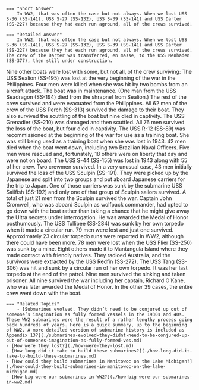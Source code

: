 
    === "Short Answer"
        In WW2, that was often the case but not always. When we lost USS S-36 (SS-141), USS S-27 (SS-132), USS S-39 (SS-141) and USS Darter (SS-227) because they had each run aground, all of the crews survived.

    === "Detailed Answer"
        In WW2, that was often the case but not always. When we lost USS S-36 (SS-141), USS S-27 (SS-132), USS S-39 (SS-141) and USS Darter (SS-227) because they had each run aground, all of the crews survived. The crew of the Darter was transferred, en masse, to the USS Menhaden (SS-377), then still under construction.
Nine other boats were lost with some, but not all, of the crew surviving:
The USS Sealion (SS-195) was lost at the very beginning of the war in the Philippines. Four men were killed when she was hit by two bombs from an aircraft attack. The boat was in maintenance. (One man from the USS Seadragon (SS-194) died from the shrapnel from Sealion.) The rest of the crew survived and were evacuated from the Philippines.
All 62 men of the crew of the USS Perch (SS-313) survived the damage to their boat. They also survived the scuttling of the boat but nine died in captivity.
The USS Grenadier (SS-210) was damaged and then scuttled. All 76 men survived the loss of the boat, but four died in captivity.
The USS R-12 (SS-89) was recommissioned at the beginning of the war for use as a training boat. She was still being used as a training boat when she was lost in 1943. 42 men died when the boat went down, including two Brazilian Naval Officers. Five men were rescued and, fortunately, 18 others were on liberty that day and were not on board.
The USS S-44 (SS-155) was lost in 1943 along with 55 of her crew. Two crewmen survived.
In a very unusual case, 43 men initially survived the loss of the USS Sculpin (SS-191). They were picked up by the Japanese and split into two groups and put aboard Japanese carriers for the trip to Japan. One of those carriers was sunk by the submarine USS Sailfish (SS-192) and only one of that group of Sculpin sailors survived. A total of just 21 men from the Sculpin survived the war. Captain John Cromwell, who was aboard Sculpin as wolfpack commander, had opted to go down with the boat rather than taking a chance that he might give away the Ultra secrets under interrogation. He was awarded the Medal of Honor posthumously.
The USS Tullibee (SS-284) was sunk by her own torpedo when it made a circular run. 79 men were lost and just one survived. Approximately 23 circular torpedo runs were reported in WW2, although there could have been more.
78 men were lost when the USS Flier (SS-250) was sunk by a mine. Eight others made it to Mantangula Island where they made contact with friendly natives. They radioed Australia, and the survivors were extracted by the USS Redfin (SS-272).
The USS Tang (SS-306) was hit and sunk by a circular run of her own torpedo. It was her last torpedo at the end of the patrol. Nine men survived the sinking and taken prisoner. All nine survived the war including her captain, Richard O’Kane, who was later awarded the Medal of Honor.
In the other 39 cases, the entire crew went down with the boat.

    === "Related Topics"
        - [Submarines evolved. They didn’t need to be conjured up out of someone’s imagination as fully formed vessels in the 1930s and 40s. These WW2 submarines were the result of a rather lengthy process going back hundreds of years. Here is a quick summary, up to the beginning of WW2. A more detailed version of submarine history is included as Appendix 13?](./submarines-evolved-they-didnt-need-to-be-conjured-up-out-of-someones-imagination-as-fully-formed-ves.md)
    - [How were they lost?](./how-were-they-lost.md)
    - [How long did it take to build these submarines?](./how-long-did-it-take-to-build-these-submarines.md)
    - [How could they build submarines in Manitowoc on the Lake Michigan?](./how-could-they-build-submarines-in-manitowoc-on-the-lake-michigan.md)
    - [How big were our submarines in WW2?](./how-big-were-our-submarines-in-ww2.md)
